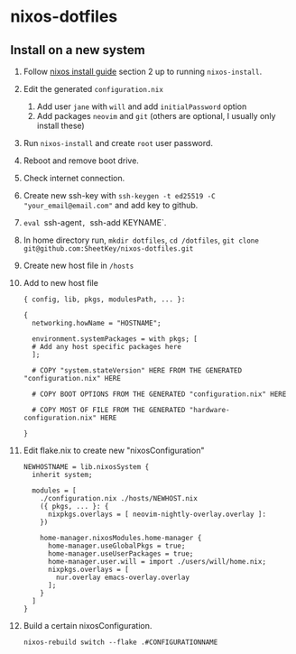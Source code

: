 # nixos-dotfiles

## Install on a new system

1. Follow [nixos install guide](nixos.org/manual/nixos/stable/) section 2 up to running 
	`nixos-install`. 

2. Edit the generated `configuration.nix`
	1. Add user `jane` with `will` and add `initialPassword` option
	2. Add packages `neovim` and `git` (others are optional, I usually only install these)

3. Run `nixos-install` and create `root` user password.

4. Reboot and remove boot drive.

5. Check internet connection.

6. Create new ssh-key with `ssh-keygen -t ed25519 -C "your_email@email.com"` and add key to github.

7. `eval `ssh-agent`, `ssh-add KEYNAME`.

8. In home directory run, `mkdir dotfiles`, `cd /dotfiles`, `git clone git@github.com:SheetKey/nixos-dotfiles.git`

9. Create new host file in `/hosts` 

10. Add to new host file
	```
	{ config, lib, pkgs, modulesPath, ... }:

	{
	  networking.howName = "HOSTNAME";

	  environment.systemPackages = with pkgs; [
	  # Add any host specific packages here
	  ];

	  # COPY "system.stateVersion" HERE FROM THE GENERATED "configuration.nix" HERE

	  # COPY BOOT OPTIONS FROM THE GENERATED "configuration.nix" HERE

	  # COPY MOST OF FILE FROM THE GENERATED "hardware-configuration.nix" HERE

	}
	```

11. Edit flake.nix to create new "nixosConfiguration"
	```
	NEWHOSTNAME = lib.nixosSystem {
	  inherit system;

	  modules = [
	    ./configuration.nix ./hosts/NEWHOST.nix
	    ({ pkgs, ... }: {
	      nixpkgs.overlays = [ neovim-nightly-overlay.overlay ]:
	    })

	    home-manager.nixosModules.home-manager {
	      home-manager.useGlobalPkgs = true;
	      home-manager.useUserPackages = true;
	      home-manager.user.will = import ./users/will/home.nix;
	      nixpkgs.overlays = [
	        nur.overlay emacs-overlay.overlay
	      ];
	    }
	  ]
	}
	```

12. Build a certain nixosConfiguration.
	```
	nixos-rebuild switch --flake .#CONFIGURATIONNAME
	```
